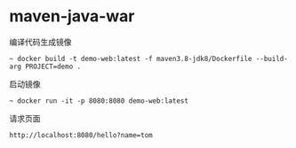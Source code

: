 # maven-java-war

编译代码生成镜像
```
~ docker build -t demo-web:latest -f maven3.8-jdk8/Dockerfile --build-arg PROJECT=demo .
```

启动镜像
```
~ docker run -it -p 8080:8080 demo-web:latest
```

请求页面
```
http://localhost:8080/hello?name=tom
```
